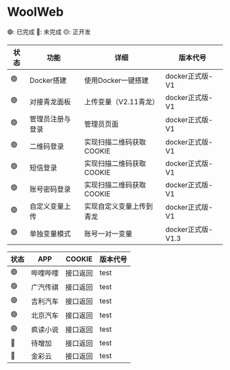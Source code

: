 # WoolWeb

🟢: 已完成 🔴: 未完成 🟡: 正开发

| 状态 | 功能 | 详细 | 版本代号 |
| --- | ---  | --- | --- |
| 🟢 | Docker搭建 | 使用Docker一键搭建 | docker正式版-V1 |
| 🟢 | 对接青龙面板 | 上传变量（V2.11青龙） | docker正式版-V1 |
| 🟢️ | 管理员注册与登录 | 管理员页面 | docker正式版-V1 |
| 🟢 | 二维码登录 | 实现扫描二维码获取COOKIE | docker正式版-V1 |
| 🟢 | 短信登录 | 实现扫描二维码获取COOKIE | docker正式版-V1 |
| 🟢 | 账号密码登录 | 实现扫描二维码获取COOKIE | docker正式版-V1 |
| 🟢 | 自定义变量上传 | 实现自定义变量上传到青龙 | docker正式版-V1 |
| 🟢 | 单独变量模式 | 账号一对一变量 | docker正式版-V1.3 |

| 状态 | APP | COOKIE | 版本代号 |
| --- | ---  | --- | --- |
| 🟢 | 哔哩哔哩 | 接口返回 | test |
| 🟢️ | 广汽传祺 | 接口返回 | test |
| 🟢 | 吉利汽车 | 接口返回 | test |
| 🟢 | 北京汽车 | 接口返回 | test |
| 🟢 | 疯读小说 | 接口返回 | test |
| 🔴 | 待增加 | 接口返回 | test |
| 🔴 | 金彩云 | 接口返回 | test |